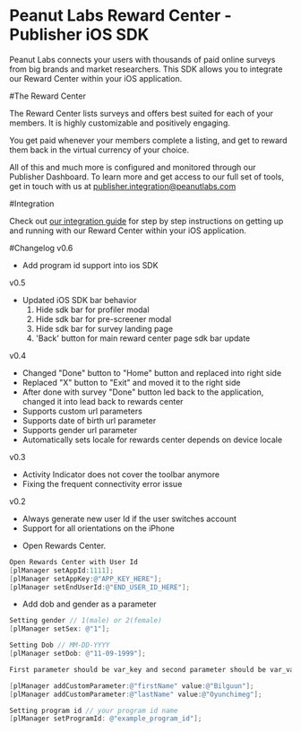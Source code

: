 
# Peanut Labs Reward Center - Publisher iOS SDK

Peanut Labs connects your users with thousands of paid online surveys from big brands and market researchers. This SDK allows you to integrate our Reward Center within your iOS application. 

#The Reward Center

The Reward Center lists surveys and offers best suited for each of your members. It is highly customizable and positively engaging.

You get paid whenever your members complete a listing, and get to reward them back in the virtual currency of your choice.

All of this and much more is configured  and monitored through our Publisher Dashboard. To learn more and get access to our full set of tools, get in touch with us at publisher.integration@peanutlabs.com

#Integration

Check out <a href="http://peanut-labs.github.io/publisher-doc/" target="_blank">our integration guide</a> for step by step instructions on getting up and running with our Reward Center within your iOS application.

#Changelog
v0.6
- Add program id support into ios SDK

v0.5
- Updated iOS SDK bar behavior
  1. Hide sdk bar for profiler modal
  2. Hide sdk bar for pre-screener modal
  3. Hide sdk bar for survey landing page
  4. 'Back' button for main reward center page sdk bar update

v0.4
- Changed "Done" button to "Home" button and replaced into right side
- Replaced "X" button to "Exit" and moved it to the right side
- After done with survey "Done" button led back to the application, changed it into lead back to rewards center
- Supports custom url parameters
- Supports date of birth url parameter
- Supports gender url parameter
- Automatically sets locale for rewards center depends on device locale

v0.3
- Activity Indicator does not cover the toolbar anymore
- Fixing the frequent connectivity error issue

v0.2
- Always generate new user Id if the user switches account
- Support for all orientations on the iPhone

*	Open Rewards Center.

``` Objective-c
Open Rewards Center with User Id
[plManager setAppId:1111];
[plManager setAppKey:@"APP_KEY_HERE"];
[plManager setEndUserId:@"END_USER_ID_HERE"];

```

* Add dob and gender as a parameter

``` Objective-c
Setting gender // 1(male) or 2(female)
[plManager setSex: @"1"];

Setting Dob // MM-DD-YYYY
[plManager setDob: @"11-09-1999"];

```

``` Objective-c
First parameter should be var_key and second parameter should be var_val

[plManager addCustomParameter:@"firstName" value:@"Bilguun"];
[plManager addCustomParameter:@"lastName" value:@"Oyunchimeg"];

```

``` Objective-c
Setting program id // your program id name
[plManager setProgramId: @"example_program_id"];
```
